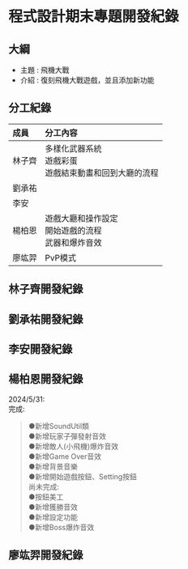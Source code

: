 # 程式設計期末專題開發紀錄

## 大綱
- 主題 : 飛機大戰
- 介紹 : 復刻飛機大戰遊戲，並且添加新功能

## 分工紀錄
|成員|分工內容|
|:--|:--|
|林子齊|多樣化武器系統<br>遊戲彩蛋<br>遊戲結束動畫和回到大廳的流程|
|劉承祐||
|李安||
|楊柏恩|遊戲大廳和操作設定<br>開始遊戲的流程<br>武器和爆炸音效|
|廖竑羿|PvP模式|

## 林子齊開發紀錄

## 劉承祐開發紀錄

## 李安開發紀錄

## 楊柏恩開發紀錄
2024/5/31:<br>
完成:<br>
  > ●新增SoundUtil類<br>
  > ●新增玩家子彈發射音效<br>
  > ●新增敵人(小飛機)爆炸音效<br>
  > ●新增Game Over音效<br>
  > ●新增背景音樂<br>
  > ●新增開始遊戲按鈕、Setting按鈕<br>
尚未完成:<br>
  > ●按鈕美工<br>
  > ●新增獲勝音效<br>
  > ●新增設定功能<br>
  > ●新增Boss爆炸音效<br>
## 廖竑羿開發紀錄
